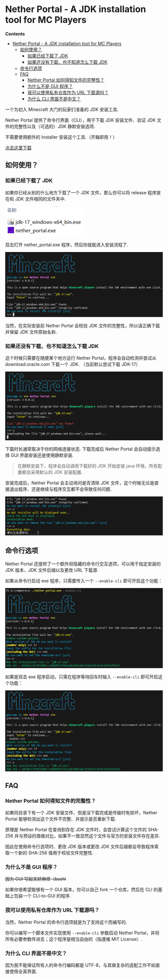 # Nether Portal - A JDK installation tool for MC Players

**Contents**  
- [Nether Portal - A JDK installation tool for MC Players](#nether-portal---a-jdk-installation-tool-for-mc-players)
  - [如何使用？](#如何使用)
    - [如果已经下载了 JDK](#如果已经下载了-jdk)
    - [如果还没有下载、也不知道怎么下载 JDK](#如果还没有下载也不知道怎么下载-jdk)
  - [命令行选项](#命令行选项)
  - [FAQ](#faq)
    - [Nether Portal 如何得知文件的完整性？](#nether-portal-如何得知文件的完整性)
    - [为什么不是 GUI 程序？](#为什么不是-gui-程序)
    - [我可以使用私有仓库作为 URL 下载源吗？](#我可以使用私有仓库作为-url-下载源吗)
    - [为什么 CLI 界面不是中文？](#为什么-cli-界面不是中文)

一个为初入 Minecraft 大门的玩家们准备的 JDK 安装工具.

Nether Portal 提供了命令行界面（CLI），用于下载 JDK 安装文件、验证 JDK 文件的完整性以及（可选的）JDK 静默安装选项. 

不需要使用额外的 Installer 安装这个工具.（开箱即用！）

[点击这里下载](https://github.com/Konvt/Nether-Portal/releases/download/v0.0.2/nether_portal.exe)

## 如何使用？
### 如果已经下载了 JDK
如果你已经从别的什么地方下载了一个 JDK 文件，那么你可以将 release 程序放在和 JDK 文件相同的文件夹中.

![program-location](images/program_location.png)

双击打开 nether_portal.exe 程序，然后你就能进入安装流程了.

![program-display-downloaded](images/program_display_downloaded.png)

当然，在实际安装前 Nether Portal 会校验 JDK 文件的完整性，所以请正确下载并保留 JDK 文件原始名称.
### 如果还没有下载、也不知道怎么下载 JDK
这个时候只需要在随便某个地方运行 Nether Portal，程序会自动检测并尝试从 download.oracle.com 下载一个 JDK.
（当前默认尝试下载 JDK-17）

![program-display-not-downloaded](images/program_display_not_downloaded.png)

下载时长通常取决于你的网络连接状态. 下载完成后 Nether Portal 会自动提示选择 GUI 界面安装还是使用静默安装.

> 在静默安装下，程序会自动调用下载好的 JDK 开始安装 java 环境，所有配置都会采用默认的 JDK 安装配置.

安装完成后，Nether Portal 会主动询问是否清除 JDK 文件，这个时候无论是直接退出程序、还是继续与程序交互都不会导致任何问题.

![installation-done](images/installation_done.png)

## 命令行选项
Nether Portal 还提供了一个额外但隐藏的命令行交互选项，可以用于指定安装的 JDK 版本、JDK 文件后缀以及更改 URL 下载源.

如果从命令行启动 exe 程序，只需要传入一个 `--enable-cli` 即可开启这个功能：

![cmd-start](images/cmd_start.png)

如果是双击 exe 程序启动，只需在程序等待回车时输入 `--enable-cli` 即可开启这个功能：

![click-start](images/click_start.png)

## FAQ
### Nether Portal 如何得知文件的完整性？
如果同目录下有一个 JDK 安装文件、但是没下载完或是传输时有损坏，Nether Portal 能够检测出这个文件不完整、并提示是否重新下载.

原理是 Nether Portal 在查询到存在 JDK 文件时，会尝试计算这个文件的 SHA-256 并与预设的值做对比，如果不一致显然这个文件与官方的安装文件存在差异.

因此在使用命令行选项时、更改 JDK 版本或更改 JDK 文件后缀都会导致程序索取一个新的 SHA-256 值用于校验文件完整性.
### 为什么不是 GUI 程序？
~~因为 GUI 写起来好麻烦（bushi~~

如果你很希望能够有一个 GUI 版本，你可以自己 fork 一个仓库，然后在 CLI 的基础上包装一个 CLI-to-GUI 的程序.
### 我可以使用私有仓库作为 URL 下载源吗？
当然，Nether Portal 的命令行选项就是为了支持这个而编写的.

你可以编写一个脚本文件实现使用 `--enable-cli` 参数启动 Nether Portal，并将所有必要参数传进去；这个程序是相当自由的（指遵循 MIT License）.
### 为什么 CLI 界面不是中文？
因为我不能保证所有人的命令行编码都是 UTF-8，与其做复杂的适配工作不如直接使用全英界面.

